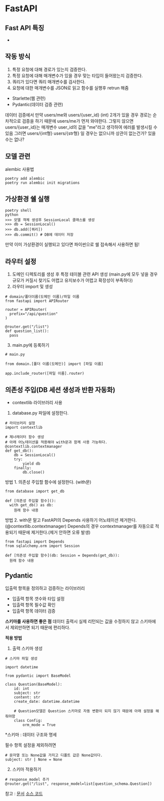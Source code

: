 # FastAPI


## Fast API 특징
- 


## 작동 방식
1. 특정 요청에 대해 경로가 있는지 검증한다.
2. 특정 요청에 대해 매개변수가 있을 경우 맞는 타입이 들어왔는지 검증한다.
3. 쿼리가 있다면 쿼리 매개변수를 검사한다.
4. 요청에 대한 매개변수를 JSON로 읽고 함수를 실행후 retrun 해줌


- Starlette(웹 관련)
- Pydantic(데이터 검증 관련)

데이터 검증에서 만약 users/me와 users/{user_id} (int) 2개가 있을 경우
경로는 순차적으로 검증을 하기 때문에 users/me가 먼저 와야한다.
그렇지 않으면 users/{user_id}는 매개변수 user_id의 값을 "me"라고 생각하여 에러를 발생시킬 수 있음
그러면 users/{int형} users/{str형} 일 경우는 없으니까 상관이 없는건가? 있을수는 없나?

## 모델 관련
alembic 사용법
```
poetry add alembic
poetry run alembic init migrations
```

## 가상환경 쉘 실행

```
poetry shell
python
>>> 모델 객체 생성후 SessionLocal 클래스를 생성
>>> db = SessionLocal()
>>> db.add([쿼리])
>>> db.commit() # DB에 데이터 저장
```

만약 이미 가상환경이 실행되고 있다면 파이썬으로 쉘 접속해서 사용하면 됨!

## 라우터 설정
1. 도메인 디렉토리를 생성 후 특정 테이블 관련 API 생성 (main.py에 모두 넣을 경우 규모가 커질시 찾기도 어렵고 유지보수가 어렵고 확장성이 부족하다)
2. 라우터 import 및 생성
```
# domain/폴더이름(도메인 이름)/파일 이름
from fastapi import APIRouter

router = APIRouter(
  prefix="/api/question"
)

@router.get("/list")
def question_list():
  pass
```
3. main.py에 등록하기
```
# main.py

from domain.[폴더 이름(도메인)] import [파일 이름]

app.include_router([파일 이름].router)

```

## 의존성 주입(DB 세션 생성과 반환 자동화)
- contextlib 라이브러리 사용
1. database.py 파일에 설정한다.
```
# 라이브러리 설정
import contextlib

# 제너레이터 함수 생성
# 아래 어노테이션을 적용해야 with문과 함께 사용 가능하다.
@contextlib.contextmanager
def get_db():
    db = SessionLocal()
    try:
        yield db
    finally:
        db.close()

```
방법 1. 의존성 주입할 함수에 설정한다. (with문)
```
from database import get_db

def [의존성 주입할 함수]():
  with get_db() as db:
    원래 함수 내용

```

방법 2. with문 말고 FastAPI의 Depends 사용하기
어노테이션 제거한다. (@contextlib.contextmanager)
Depends의 경우 contextmanager를 자동으로 적용되기 때문에 제거한다.(제거 안하면 오류 발생)

```
from fastapi import Depends
from sqlalchemy.orm import Session

def [의존성 주입할 함수](db: Session = Depends(get_db)):
  원래 함수 내용

```

## Pydantic
입출력 항목을 정의하고 검증하는 라이브러리

- 입출력 항목 갯수와 타입 설정
- 입출력 항목 필수값 확인
- 입출력 항목 데이터 검증

**스키마를 사용하면 좋은 점**
데이터 출력시 실제 리턴되는 값을 수정하지 않고 스키마에서 제외만하면 되기 때문에 편리하다.


**적용 방법**
1. 출력 스키마 생성
```
# 스키마 파일 생성

import datetime

from pydantic import BaseModel

class Question(BaseModel):
    id: int
    subject: str
    content: str
    create_date: datetime.datetime

    # Question모델은 Question 스키마로 자동 변환이 되지 않기 때문에 아래 설정을 해줘야함
    class Config:
        orm_mode = True

```
*스키마 : 데이터 구조와 명세

필수 항목 설정을 제외하려면
```
# 문자열 또는 None값을 가지고 디폴트 값은 None값이다.
subject: str | None = None
```

2. 스키마 적용하기
```
# response_model 추가
@router.get("/list", response_model=list[question_schema.Question])
```



참고 :
[문서](https://fastapi.tiangolo.com/)
[소스 코드](https://github.com/tiangolo/fastapi)